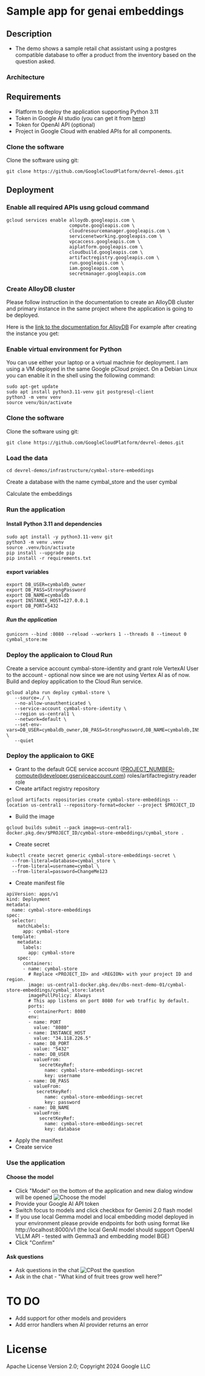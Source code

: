 
# Sample app for genai embeddings
## Description
- The demo shows a sample retail chat assistant using a postgres compatible database to offer a product from the inventory based on the question asked.

### Architecture


## Requirements
- Platform to deploy the application supporting Python 3.11
- Token in Google AI studio (you can get it from [here](https://ai.google.dev/gemini-api/docs/api-key))
- Token for OpenAI API (optional)
- Project in Google Cloud with enabled APIs for all components.

### Clone the software
Clone the software using git:
```
git clone https://github.com/GoogleCloudPlatform/devrel-demos.git
```



## Deployment
### Enable all required APIs usng gcloud command
```
gcloud services enable alloydb.googleapis.com \
                       compute.googleapis.com \
                       cloudresourcemanager.googleapis.com \
                       servicenetworking.googleapis.com \
                       vpcaccess.googleapis.com \
                       aiplatform.googleapis.com \
                       cloudbuild.googleapis.com \
                       artifactregistry.googleapis.com \
                       run.googleapis.com \
                       iam.googleapis.com \
                       secretmanager.googleapis.com
```

### Create AlloyDB cluster
Please follow instruction in the documentation to create an AlloyDB cluster and primary instance in the same project where the application is going to be deployed.

Here is the [link to the documentation for AlloyDB](https://cloud.google.com/alloydb/docs/quickstart/create-and-connect)
For example after creating the instance you get:


### Enable virtual environment for Python
You can use either your laptop or a virtual machnie for deployment. I am using a VM deployed in the same Google pCloud project. On a Debian Linux you can enable it in the shell using the following command:
```
sudo apt-get update
sudo apt install python3.11-venv git postgresql-client
python3 -m venv venv
source venv/bin/activate
```

### Clone the software
Clone the software using git:
```
git clone https://github.com/GoogleCloudPlatform/devrel-demos.git
```

### Load the data
```
cd devrel-demos/infrastructure/cymbal-store-embeddings
```
Create a database with the name cymbal_store and the user cymbal


Calculate the embeddings

### Run the application 
#### Install Python 3.11 and dependencies
```
sudo apt install -y python3.11-venv git
python3 -m venv .venv
source .venv/bin/activate
pip install --upgrade pip
pip install -r requirements.txt
```
#### export variables
```
export DB_USER=cymbaldb_owner
export DB_PASS=StrongPassword
export DB_NAME=cymbaldb
export INSTANCE_HOST=127.0.0.1
export DB_PORT=5432
```
##### Run the application
```
gunicorn --bind :8080 --reload --workers 1 --threads 8 --timeout 0 cymbal_store:me
```

### Deploy the applicaion to Cloud Run
Create a service account cymbal-store-identity and grant role VertexAI User to the account - optional now since we are not using Vertex AI as of now.
Build and deploy application to the Cloud Run service.

```
gcloud alpha run deploy cymbal-store \
   --source=./ \
   --no-allow-unauthenticated \
   --service-account cymbal-store-identity \
   --region us-central1 \
   --network=default \
   --set-env-vars=DB_USER=cymbaldb_owner,DB_PASS=StrongPassword,DB_NAME=cymbaldb,INSTANCE_HOST=127.0.0.1,DB_PORT=5432 \
   --quiet
```
### Deploy the applicaion to GKE
- Grant to the default GCE service account (PROJECT_NUMBER-compute@developer.gserviceaccount.com) roles/artifactregistry.reader role
- Create artifact registry repository 
```
gcloud artifacts repositories create cymbal-store-embeddings --location us-central1 --repository-format=docker --project $PROJECT_ID
``` 
- Build the image
```
gcloud builds submit --pack image=us-central1-docker.pkg.dev/$PROJECT_ID/cymbal-store-embeddings/cymbal_store .
```
- Create secret
```
kubectl create secret generic cymbal-store-embeddings-secret \
  --from-literal=database=cymbal_store \
  --from-literal=username=cymbal \
  --from-literal=password=ChangeMe123
```
- Create manifest file
```
apiVersion: apps/v1
kind: Deployment
metadata:
  name: cymbal-store-embeddings
spec:
  selector:
    matchLabels:
      app: cymbal-store
  template:
    metadata:
      labels:
        app: cymbal-store
    spec:
      containers:
      - name: cymbal-store
        # Replace <PROJECT_ID> and <REGION> with your project ID and region.
        image: us-central1-docker.pkg.dev/dbs-next-demo-01/cymbal-store-embeddings/cymbal_store:latest
        imagePullPolicy: Always
        # This app listens on port 8080 for web traffic by default.
        ports:
        - containerPort: 8080
        env:
        - name: PORT
          value: "8080"
        - name: INSTANCE_HOST
          value: "34.118.226.5"
        - name: DB_PORT
          value: "5432"
        - name: DB_USER
          valueFrom:
            secretKeyRef:
              name: cymbal-store-embeddings-secret
              key: username
        - name: DB_PASS
          valueFrom:
           secretKeyRef:
              name: cymbal-store-embeddings-secret
              key: password
        - name: DB_NAME
          valueFrom:
            secretKeyRef:
              name: cymbal-store-embeddings-secret
              key: database
```
- Apply the manifest
- Create service 

### Use the application
#### Choose the model
- Click "Model" on the bottom of the application and new dialog window will be opened
  ![Choose the model](./cymbal-store-embeddings-01.png)
- Provide your Google AI API token 
- Switch focus to models and click checkbox for Gemini 2.0 flash model
- If you use local Gemma model and local embedding model deployed in your environment please provide endpoints for both using format like http://localhost:8000/v1 (the local GenAI model should support OpenAI VLLM API - tested with Gemma3 and embedding model BGE)
- Click "Confirm"

#### Ask questions
- Ask questions in the chat
  ![CPost the question](./cymbal-store-embeddings-02.png)
- Ask in the chat - "What kind of fruit trees grow well here?"

# TO DO
- Add support for other models and providers
- Add error handlers when AI provider returns an error

# License
Apache License Version 2.0; 
Copyright 2024 Google LLC


